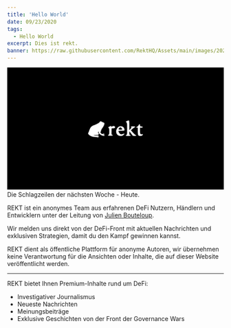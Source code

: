 ```yaml
---
title: 'Hello World'
date: 09/23/2020
tags:
  - Hello World
excerpt: Dies ist rekt.
banner: https://raw.githubusercontent.com/RektHQ/Assets/main/images/2021/09/banner-1200-675.png
---
```

![](https://raw.githubusercontent.com/RektHQ/Assets/main/images/2021/09/banner-1200-675.png)
Die Schlagzeilen der nächsten Woche - Heute.

REKT ist ein anonymes Team aus erfahrenen DeFi Nutzern, Händlern und Entwicklern unter der Leitung von [Julien Bouteloup](https://twitter.com/bneiluj).

Wir melden uns direkt von der DeFi-Front mit aktuellen Nachrichten und exklusiven Strategien, damit du den Kampf gewinnen kannst.

REKT dient als öffentliche Plattform für anonyme Autoren, wir übernehmen keine Verantwortung für die Ansichten oder Inhalte, die auf dieser Website veröffentlicht werden.

---

REKT bietet Ihnen Premium-Inhalte rund um DeFi:

- Investigativer Journalismus
- Neueste Nachrichten
- Meinungsbeiträge
- Exklusive Geschichten von der Front der Governance Wars
